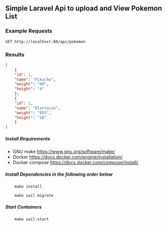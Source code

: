 ## Simple Laravel Api to upload and View Pokemon List

### Example Requests
`GET http://localhost:80/api/pokemon`

### Results
```json
[
    {
    "id": 1,
    "name": "Pikachu",
    "weight": "60",
    "height": "4"
    },
    {
    "id": 2,
    "name": "Blastoise",
    "weight": "855",
    "height": "16"
    }
]
```

##### Install Requirements

* GNU make https://www.gnu.org/software/make/
* Docker https://docs.docker.com/engine/installation/
* Docker compose https://docs.docker.com/compose/install/



##### Install Dependencies in the following order below

```$xslt
    make install
```
```$xslt
    make sail migrate
```

##### Start Containers
```$xslt
    make sail-start
```


